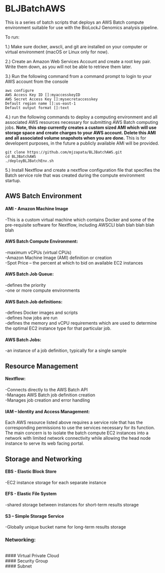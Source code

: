 # BLJBatchAWS
This is a series of batch scripts that deploys an AWS Batch compute environment suitable for use with the BioLockJ Genomics analysis pipeline.  

To run:

1.) Make sure docker, awscli, and git are installed on your computer or virtual environment (macOS or Linux only for now).

2.) Create an Amazon Web Services Account and create a root key pair.  Write them down, as you will not be able to retrieve them later.

3.) Run the following command from a command prompt to login to your AWS account from the console

```
aws configure
AWS Access Key ID []:myaccesskeyID
AWS Secret Access Key []:mysecretaccesskey
Default region name []:us-east-1
Default output format []:text
```
4.) run the following commands to deploy a computing environment and all associated AWS resources necessary for submitting AWS Batch computing jobs.
**Note, this step currently creates a custom sized AMI which will use storage space and create charges to your AWS account. Delete this AMI and all associated volume snapshots when you are done.**  This is for developent purposes, in the future a publicly available AMI will be provided.
```
git clone https://github.com/mjzapata/BLJBatchAWS.git
cd BLJBatchAWS
./deployBLJBatchEnv.sh
```
5.) Install Nextflow and create a nextflow configuration file that specifies the Batch service role that was created during the compute environment startup.


## AWS Batch Environment
#### AMI - Amazon Machine Image
  -This is a custom virtual machine which contains Docker and some of the pre-requisite software for Nextflow, including AWSCLI blah blah blah blah blah <br />
#### AWS Batch Compute Environment:
  -maximum vCPUs (virtual CPUs) <br />
  -Amazon Machine Image (AMI) definition or creation <br />
  -Spot Price – the percent at which to bid on available EC2 instances <br />
#### AWS Batch Job Queue:
  -defines the priority <br />
  -one or more compute environments <br />
#### AWS Batch Job definitions: 
  -defines Docker images and scripts <br />
  -defines how jobs are run <br />
  -defines the memory and vCPU requirements which are used to determine the optimal EC2 instance type for that particular job. <br />
#### AWS Batch Jobs:
  -an instance of a job definition, typically for a single sample <br />
## Resource Management
#### Nextflow:
-Connects directly to the AWS Batch API <br />
-Manages AWS Batch job definition creation <br />
-Manages job creation and error handling <br />
#### IAM – Identity and Access Management:
Each AWS resource listed above requires a service role that has the corresponding permissions to use the services necessary for its function.  The main concern is to isolate the batch compute EC2 instances into a network with limited network connectivity while allowing the head node instance to serve its web facing portal. <br />

## Storage and Networking
#### EBS - Elastic Block Store
  -EC2 instance storage for each separate instance <br />
#### EFS - Elastic File System
  -shared storage between instances for short-term results storage <br />
#### S3 – Simple Storage Service
  -Globally unique bucket name for long-term results storage <br />
### Networking:
<br />
#### Virtual Private Cloud
<br />
#### Security Group
<br />
#### Subnet
<br />

